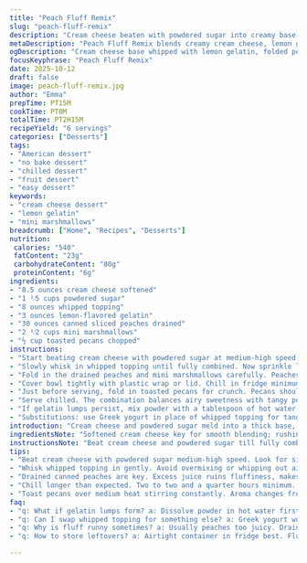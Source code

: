 ```yaml
---
title: "Peach Fluff Remix"
slug: "peach-fluff-remix"
description: "Cream cheese beaten with powdered sugar into creamy base. Folded with whipped topping and a tangy lemon Jell-O instead of peach gelatin for brightness. Canned peaches and mini marshmallows give texture—chilling melds flavors and thickens. Pecans added last inject crunch and nutty warmth. Chilled, fruity, airy dessert hits sweet spot between fluffy and rich."
metaDescription: "Peach Fluff Remix blends creamy cream cheese, lemon gelatin, peaches, and toasted pecans into airy, tangy dessert with marshmallow texture and chilled depth."
ogDescription: "Cream cheese base whipped with lemon gelatin, folded peaches and marshmallows, toasted pecans add crunch. Chill well for airy, tangy, textured dessert."
focusKeyphrase: "Peach Fluff Remix"
date: 2025-10-12
draft: false
image: peach-fluff-remix.jpg
author: "Emma"
prepTime: PT15M
cookTime: PT0M
totalTime: PT2H15M
recipeYield: "6 servings"
categories: ["Desserts"]
tags:
- "American dessert"
- "no bake dessert"
- "chilled dessert"
- "fruit dessert"
- "easy dessert"
keywords:
- "cream cheese dessert"
- "lemon gelatin"
- "mini marshmallows"
breadcrumb: ["Home", "Recipes", "Desserts"]
nutrition: 
 calories: "540"
 fatContent: "23g"
 carbohydrateContent: "80g"
 proteinContent: "6g"
ingredients:
- "8.5 ounces cream cheese softened"
- "1 ¹⁄5 cups powdered sugar"
- "8 ounces whipped topping"
- "3 ounces lemon-flavored gelatin"
- "30 ounces canned sliced peaches drained"
- "2 ¹⁄2 cups mini marshmallows"
- "½ cup toasted pecans chopped"
instructions:
- "Start beating cream cheese with powdered sugar at medium-high speed in a medium bowl. Look for creamy, no lumps. 1½ to 2½ minutes is my usual range, but trust the texture; it should feel silky, not grainy."
- "Slowly whisk in whipped topping until fully combined. Now sprinkle lemon gelatin powder over batter—don’t dump all at once. Whisk gently to avoid clumps but mix thoroughly. Color should change, subtle yellow tint, aroma sharp and citrusy."
- "Fold in the drained peaches and mini marshmallows carefully. Peaches are juicy; draining limits excess liquid so fluff holds shape. Mini marshmallows add soft chew in contrast to creamy batter—the key surprise in texture here."
- "Cover bowl tightly with plastic wrap or lid. Chill in fridge minimum two hours, preferably closer to two and a quarter. Fluff should firm but still spoon easily. This step is critical—skipping causes runny mess."
- "Just before serving, fold in toasted pecans for crunch. Pecans should be freshly toasted—no need to overdo it. Warm pan on medium; 3-5 minutes stirring constantly until nutty aroma rises and color deepens slightly. Cooled nuts then folded in bring depth to sweetness."
- "Serve chilled. The combination balances airy sweetness with tangy pop and textural play. Keeps well overnight but best fresh."
- "If gelatin lumps persist, mix powder with a tablespoon of hot water first to dissolve before adding to batter. Avoid watery peaches; if very juicy, drain and pat dry gently with a paper towel."
- "Substitutions: use Greek yogurt in place of whipped topping for tangier flavor; swap pecans with toasted walnuts or almonds; fresh diced peaches work but drain juices."
introduction: "Cream cheese and powdered sugar meld into a thick base, whipped to aerate but maintain richness. Swapping peach gelatin for lemon injects a clean brightness cutting sweetness slightly—experienced cooks know citrus cuts cloying notes in dessert fluff. Texture’s not just smooth; it’s a mouldable cloud with chewy payoff from marshmallows yet fruit bursts from peaches keep it fresh. Chilling congeals the whole, making it scoopable but luscious. Pecans? They elevate from plain fluff to multidimensional dessert—must toast lightly to unlock oils and aromas, adding crunch and warmth against cool softness. A kitchen project I often revisit, adjusting texture and flavors by feel and sight rather than clock."
ingredientsNote: "Softened cream cheese key for smooth blending; rushing will leave gritty lumps. Powdered sugar measured slightly less than standard sweetens without overpowering. Whipped topping keeps dish airy but stable; cool bowl and beaters before whipping to retain volume. Using lemon gelatin instead of peach adds brightness and differentiates subtly, creating balance with sweet peaches. Drain canned peaches well to avoid watery result; fresh peaches can replace but dry before folding in. Mini marshmallows integrate texture, prevent too-dense batter. Pecans toasted fresh—no cold nuts—elevate flavor and crunch. Nuts must cool completely before folding to avoid melting fluff. Substitutions can alter texture significantly—Greek yogurt makes it tangy but less stable, nuts can be swapped for alternatives but require toasting."
instructionsNote: "Beat cream cheese and powdered sugar till fully combined with no lumps—medium-high speed essential, check texture for silkiness. Whisk in whipped topping gently to preserve air, then sprinkle gelatin slowly, whisking to prevent lumps and ensure even distribution—clumps spell disaster here. Fold in peaches drained well, marshmallows carefully so they don’t break down or stick to bowl. Proper chilling consolidates fluff; ignoring timing leads to runny or stiff results. Toast pecans evenly over medium heat to release aromas, avoid burning—stir constantly, watch color shift from pale tan to rich brown. Fold nuts in last, gently folding to keep bite intact. Serving chilled maximizes texture contrast between creamy base and crunchy nuts. Troubleshoot watery fluff by adding extra marshmallows or more cream cheese. If gelatin lumps present, dissolve in warm water before mixing."
tips:
- "Beat cream cheese with powdered sugar medium-high speed. Look for silky texture not grainy. If lumps remain, keep going. Temperature matters; cold cream cheese stalls blending, slightly warmed blends smoother but watch not to melt."
- "Whisk whipped topping in gently. Avoid overmixing or whipping out air. Use cool bowl and beaters; helps volume stick around. Adding gelatin powder slow keeps lumps away, sprinkle in small doses, whisk constantly to distribute evenly."
- "Drained canned peaches are key. Excess juice ruins fluffiness, makes mix soupy. Pat fresh peaches dry if substituting. Marshmallows add chew but don’t crush or mash. Fold them carefully with gentle strokes, preserve puffiness."
- "Chill longer than expected. Two to two and a quarter hours minimum. Texture firms up by cold thickening fats and gelatin setting. Skip or shorten cooling, messes with scoopability and thickness. Remember fridge strength varies."
- "Toast pecans over medium heat stirring constantly. Aroma changes from faint nutty to richer, color shifts pale tan to deeper gold brown. Don’t burn, quick changes happen. Cool nuts fully before folding, prevents melting cream cheese mix and losing texture."
faq:
- "q: What if gelatin lumps form? a: Dissolve powder in hot water first. Stir till no granules. Then add slowly to batter. Prevents clumps clinging and uneven spots. Also, whisk fast. Slow integration causes lumps. Cold mix tough for powder to dissolve fast."
- "q: Can I swap whipped topping for something else? a: Greek yogurt works. Adds tang, less stable though. Mix carefully, no harsh folds or it breaks down. Heavy cream whipped stiff also possible. Adjust recipe sweetness if switching, yogurt less sweet."
- "q: Why is fluff runny sometimes? a: Usually peaches too juicy. Drain well, maybe pat dry. Not enough chilling. Gelatin undermixed or insufficient. Marshmallows reduce density but too many weighs down. Fix with extra cream cheese or longer chill time."
- "q: How to store leftovers? a: Airtight container in fridge best. Fluff might firm more but still scoopable next day. Freeze not recommended, ruins airy texture and makes marshmallows chewy hard. If stale, freshen with slight folding or add small cream cheese scoop."

---
```

